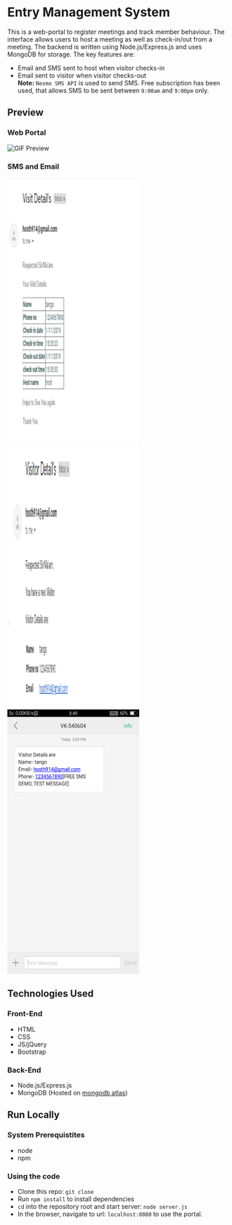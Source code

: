
# Entry Management System

This is a web-portal to register meetings and track member behaviour.
The interface allows users to host a meeting as well as check-in/out from a meeting. The backend is written using Node.js/Express.js and uses MongoDB for storage.
The key features are: 
* Email and SMS sent to host when visitor checks-in
* Email sent to visitor when visitor checks-out<br/>
<b>Note:</b> `Nexmo SMS API` is used to send SMS. Free subscription has been used, that allows SMS to be sent between `9:00am` and `9:00pm` only.

## Preview
### Web Portal
![GIF Preview](https://github.com/gauravragini/Entry-Management/blob/master/Screenshots/output1.gif)

### SMS and Email
<img src="https://github.com/gauravragini/Entry-Management/blob/master/Screenshots/Screenshot%20(25).png" width="300" height="600"/> <img src="https://github.com/gauravragini/Entry-Management/blob/master/Screenshots/Screenshot%20(26).png" width="300" height="600"/> <img src="https://github.com/gauravragini/Entry-Management/blob/master/Screenshots/Screenshot_2019-12-01-15-49-30-86.png" width="300" height="600"/>

## Technologies Used
### Front-End
* HTML
* CSS
* JS/jQuery
* Bootstrap

### Back-End
* Node.js/Express.js
* MongoDB (Hosted on [mongodb atlas](https://www.mongodb.com/cloud/atlas)) 

## Run Locally
### System Prerequistites
* node
* npm

### Using the code
* Clone this repo: `git clone `
* Run `npm install` to install dependencies
* `cd` into the repository root and start server: `node server.js`
* In the browser, navigate to url: `localhost:8080` to use the portal.
